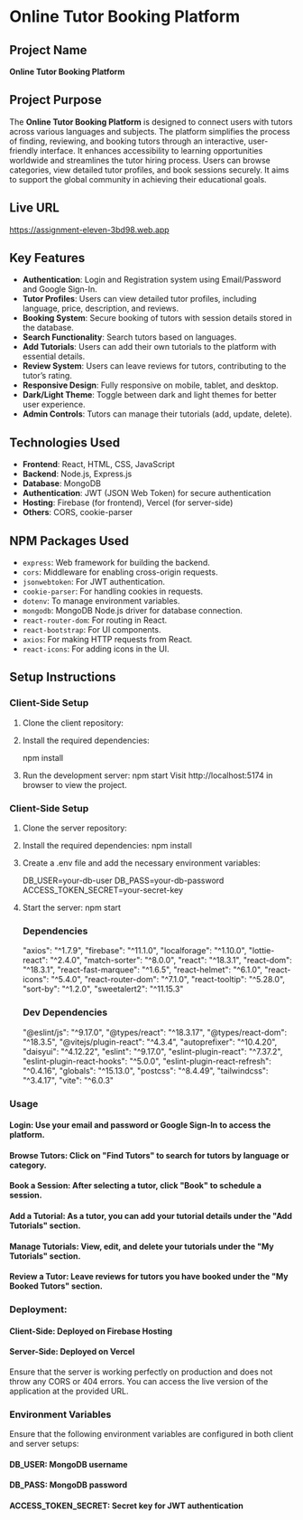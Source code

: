 # Online Tutor Booking Platform

## Project Name
**Online Tutor Booking Platform**

## Project Purpose
The **Online Tutor Booking Platform** is designed to connect users with tutors across various languages and subjects. The platform simplifies the process of finding, reviewing, and booking tutors through an interactive, user-friendly interface. It enhances accessibility to learning opportunities worldwide and streamlines the tutor hiring process. Users can browse categories, view detailed tutor profiles, and book sessions securely. It aims to support the global community in achieving their educational goals.

## Live URL
https://assignment-eleven-3bd98.web.app

## Key Features
- **Authentication**: Login and Registration system using Email/Password and Google Sign-In.
- **Tutor Profiles**: Users can view detailed tutor profiles, including language, price, description, and reviews.
- **Booking System**: Secure booking of tutors with session details stored in the database.
- **Search Functionality**: Search tutors based on languages.
- **Add Tutorials**: Users can add their own tutorials to the platform with essential details.
- **Review System**: Users can leave reviews for tutors, contributing to the tutor’s rating.
- **Responsive Design**: Fully responsive on mobile, tablet, and desktop.
- **Dark/Light Theme**: Toggle between dark and light themes for better user experience.
- **Admin Controls**: Tutors can manage their tutorials (add, update, delete).
  
## Technologies Used
- **Frontend**: React, HTML, CSS, JavaScript
- **Backend**: Node.js, Express.js
- **Database**: MongoDB
- **Authentication**: JWT (JSON Web Token) for secure authentication
- **Hosting**: Firebase (for frontend), Vercel (for server-side)
- **Others**: CORS, cookie-parser

## NPM Packages Used
- `express`: Web framework for building the backend.
- `cors`: Middleware for enabling cross-origin requests.
- `jsonwebtoken`: For JWT authentication.
- `cookie-parser`: For handling cookies in requests.
- `dotenv`: To manage environment variables.
- `mongodb`: MongoDB Node.js driver for database connection.
- `react-router-dom`: For routing in React.
- `react-bootstrap`: For UI components.
- `axios`: For making HTTP requests from React.
- `react-icons`: For adding icons in the UI.

## Setup Instructions

### Client-Side Setup
1. Clone the client repository:
   
   

2. Install the required dependencies:

     npm install
3. Run the development server:
    npm start
    Visit http://localhost:5174 in browser to view the project.


### Client-Side Setup

1. Clone the server repository:
   
  

2. Install the required dependencies:
      npm install
3. Create a .env file and add the necessary environment variables:
   
   DB_USER=your-db-user
   DB_PASS=your-db-password
   ACCESS_TOKEN_SECRET=your-secret-key

4. Start the server:
    npm start


    ### Dependencies 
    "axios": "^1.7.9",
    "firebase": "^11.1.0",
    "localforage": "^1.10.0",
    "lottie-react": "^2.4.0",
    "match-sorter": "^8.0.0",
    "react": "^18.3.1",
    "react-dom": "^18.3.1",
    "react-fast-marquee": "^1.6.5",
    "react-helmet": "^6.1.0",
    "react-icons": "^5.4.0",
    "react-router-dom": "^7.1.0",
    "react-tooltip": "^5.28.0",
    "sort-by": "^1.2.0",
    "sweetalert2": "^11.15.3"

    ### Dev Dependencies

    "@eslint/js": "^9.17.0",
    "@types/react": "^18.3.17",
    "@types/react-dom": "^18.3.5",
    "@vitejs/plugin-react": "^4.3.4",
    "autoprefixer": "^10.4.20",
    "daisyui": "^4.12.22",
    "eslint": "^9.17.0",
    "eslint-plugin-react": "^7.37.2",
    "eslint-plugin-react-hooks": "^5.0.0",
    "eslint-plugin-react-refresh": "^0.4.16",
    "globals": "^15.13.0",
    "postcss": "^8.4.49",
    "tailwindcss": "^3.4.17",
    "vite": "^6.0.3"


### Usage
#### Login: Use your email and password or Google Sign-In to access the platform.
#### Browse Tutors: Click on "Find Tutors" to search for tutors by language or category.
#### Book a Session: After selecting a tutor, click "Book" to schedule a session.
#### Add a Tutorial: As a tutor, you can add your tutorial details under the "Add Tutorials" section.
#### Manage Tutorials: View, edit, and delete your tutorials under the "My Tutorials" section.
#### Review a Tutor: Leave reviews for tutors you have booked under the "My Booked Tutors" section.

### Deployment:
#### Client-Side: Deployed on Firebase Hosting
#### Server-Side: Deployed on Vercel
Ensure that the server is working perfectly on production and does not throw any CORS or 404 errors. You can access the live version of the application at the provided URL.

### Environment Variables
Ensure that the following environment variables are configured in both client and server setups:

#### DB_USER: MongoDB username
#### DB_PASS: MongoDB password
#### ACCESS_TOKEN_SECRET: Secret key for JWT authentication




